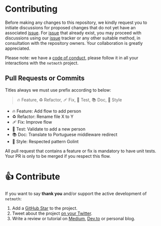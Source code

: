 # Contributing

Before making any changes to this repository, we kindly request you to initiate discussions for proposed changes that do not yet have an associated [issue](https://github.com/netmoth/netmoth/issues). For [issue](https://github.com/netmoth/netmoth/issues) that already exist, you may proceed with discussions using our [issue](https://github.com/netmoth/netmoth/issues) tracker or any other suitable method, in consultation with the repository owners. Your collaboration is greatly appreciated.

Please note: we have a [code of conduct](https://github.com/netmoth/.github/blob/master/CODE_OF_CONDUCT.md), please follow it in all your interactions with the `netmoth` project.

## Pull Requests or Commits
Titles always we must use prefix according to below:

> 🔥 Feature, ♻️ Refactor, 🩹 Fix, 🚨 Test, 📚 Doc, 🎨 Style
- 🔥 Feature: Add flow to add person
- ♻️ Refactor: Rename file X to Y
- 🩹 Fix: Improve flow
- 🚨 Test: Validate to add a new person
- 📚 Doc: Translate to Portuguese middleware redirect
- 🎨 Style: Respected pattern Golint

All pull request that contains a feature or fix is mandatory to have unit tests. Your PR is only to be merged if you respect this flow.

# 👍 Contribute

If you want to say **thank you** and/or support the active development of `netmoth`:

1. Add a [GitHub Star](https://github.com/netmoth/netmoth/stargazers) to the project.
2. Tweet about the project [on your Twitter](https%3A//twitter.com/intent/tweet?text%3D%F0%9F%9A%80%20netmoth%20-%20a%20lightweight%2C%20fast%2C%20simple%20and%20complete%20solution%20for%20traffic%20analysis%20and%20intrusion%20detection%20on%20%23Go%20https%3A//github.com/netmoth/netmoth).
3. Write a review or tutorial on [Medium](https://medium.com/), [Dev.to](https://dev.to/) or personal blog.